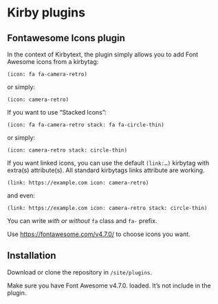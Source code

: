 # Kirby plugins

## Fontawesome Icons plugin

In the context of Kirbytext, the plugin simply allows you to add Font Awesome icons from a kirbytag:

`(icon: fa fa-camera-retro)`

or simply:

`(icon: camera-retro)`

If you want to use “Stacked Icons”:

`(icon: fa fa-camera-retro stack: fa fa-circle-thin)`

or simply:

`(icon: camera-retro stack: circle-thin)`

If you want linked icons, you can use the default `(link:…)` kirbytag with extra(s) attribute(s).
All standard kirbytags links attribute are working.

`(link: https://example.com icon: camera-retro)`

and even:

`(link: https://example.com icon: camera-retro stack: circle-thin)`

You can write *with or without* `fa` class and `fa-` prefix.

Use https://fontawesome.com/v4.7.0/ to choose icons you want.

## Installation

Download or clone the repository in `/site/plugins`.

Make sure you have Font Awesome v4.7.0. loaded. It’s not include in the plugin.
